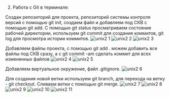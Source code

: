 2. Работа с Git в терминале:

Создан репозиторий для проекта, репозиторий системы контроля версий с помощью git init, создаем файл и добавляем под СКВ с помощью git add.
С помощью git status просматриваем состояние рабочей директории, используем git commit для создания коммитов, git log для просмотра истории коммитов.
![unix2 1](https://user-images.githubusercontent.com/91433112/141869304-923ea844-656a-4a06-8341-0f495e3e2adf.png)
![unix2 2](https://user-images.githubusercontent.com/91433112/141869303-591b2028-b5fd-4b94-979d-fe37f3509caf.png)
![unix2 3](https://user-images.githubusercontent.com/91433112/141869302-eb57eaa5-e90b-418d-8c48-8665c64d83ed.png)

Добавляем файлы проекта, с помощью git add . можем добавить все файлы под СКВ сразу, а с git commit -am сделать коммит для всех измененных файлов
![unix2 4](https://user-images.githubusercontent.com/91433112/141869301-fa3d5486-998c-4823-9c68-e7d253f9b477.png)
![unix2 5](https://user-images.githubusercontent.com/91433112/141869298-6bcd856b-0d5b-483c-abae-6cf8bd870513.png)

Добавляем виртуальное окружение, файл .gitignore.
![unix2 6](https://user-images.githubusercontent.com/91433112/141869297-f5cc016f-53f4-4c93-ae27-e5b43e09f4e1.png)

Для создания новой ветки используем git branch, для перехода на ветку - git checkout. Сливаем ветки с помощью git merge.
![unix2 7](https://user-images.githubusercontent.com/91433112/141869296-ad481658-7a50-4d67-b19c-07e499af49cd.png)
![unix2 8](https://user-images.githubusercontent.com/91433112/141869293-f4469fd3-8f42-4798-bdae-eb102971701b.png)
![unix2 9](https://user-images.githubusercontent.com/91433112/141869292-3dbfb56f-c484-4177-9e4d-cac1f67821c5.png)
![unix2 10](https://user-images.githubusercontent.com/91433112/141869290-6ddaa1b9-0129-4eef-bbc2-f070dfd47dfd.png)
![unix2 11](https://user-images.githubusercontent.com/91433112/141869294-3aa39f04-8f0c-4b13-aa27-607d4206561e.png)
